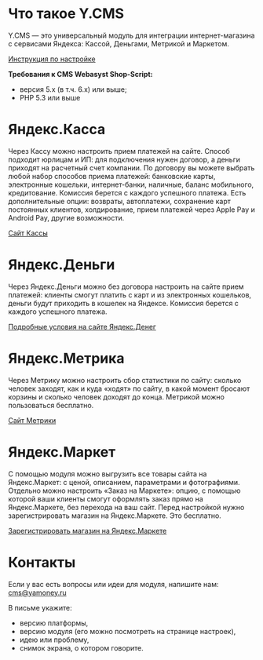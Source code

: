 # Что такое Y.CMS
Y.CMS — это универсальный модуль для интеграции интернет-магазина с сервисами Яндекса: Кассой, Деньгами, Метрикой и Маркетом.

[Инструкция по настройке](https://kassa.yandex.ru/manuals/y.cms_webasyst.html)

**Требования к CMS Webasyst Shop-Script:**
* версия 5.x (в т.ч. 6.x) или выше;
* PHP 5.3 или выше

# Яндекс.Касса

Через Кассу можно настроить прием платежей на сайте. Способ подходит юрлицам и ИП: для подключения нужен договор, а деньги приходят на расчетный счет компании.
По договору вы можете выбрать любой набор способов приема платежей: банковские карты, электронные кошельки, интернет-банки, наличные, баланс мобильного, кредитование. Комиссия берется с каждого успешного платежа.
Есть дополнительные опции: возвраты, автоплатежи, сохранение карт постоянных клиентов, холдирование, прием платежей через Apple Pay и Android Pay, другие возможности.

[Сайт Кассы](https://kassa.yandex.ru/)

# Яндекс.Деньги

Через Яндекс.Деньги можно без договора настроить на сайте прием платежей: клиенты смогут платить с карт и из электронных кошельков, деньги будут приходить в кошелек на Яндексе. Комиссия берется с каждого успешного платежа.

[Подробные условия на сайте Яндекс.Денег](https://money.yandex.ru/quickpay/)

# Яндекс.Метрика

Через Метрику можно настроить сбор статистики по сайту: сколько человек заходят, как и куда «ходят» по сайту, в какой момент бросают корзины и сколько человек доходят до конца.
Метрикой можно пользоваться бесплатно.

[Сайт Метрики](https://metrika.yandex.ru/)

# Яндекс.Маркет

С помощью модуля можно выгрузить все товары сайта на Яндекс.Маркет: с ценой, описанием, параметрами и фотографиями. Отдельно можно настроить «Заказ на Маркете»: опцию, с помощью которой ваши клиенты смогут оформлять заказ прямо на Яндекс.Маркете, без перехода на ваш сайт.
Перед настройкой нужно зарегистрировать магазин на Яндекс.Маркете. Это бесплатно.

[Зарегистрировать магазин на Яндекс.Маркете](https://partner.market.yandex.ru/)

# Контакты

Если у вас есть вопросы или идеи для модуля, напишите нам: cms@yamoney.ru

В письме укажите:
* версию платформы,
* версию модуля (его можно посмотреть на странице настроек),
* идею или проблему,
* снимок экрана, о котором говорите.